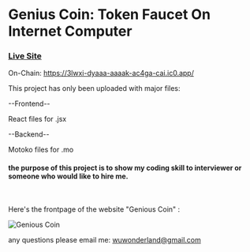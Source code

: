 # Genius Coin: Token Faucet On Internet Computer

### [Live Site](https://3lwxi-dyaaa-aaaak-ac4ga-cai.ic0.app/)
On-Chain: https://3lwxi-dyaaa-aaaak-ac4ga-cai.ic0.app/

This project has only been uploaded with major files:

--Frontend--

React files for .jsx

--Backend--

Motoko files for .mo

<h4>the purpose of this project is to show my coding skill to interviewer or someone who would like to hire me.</h4> <br>

Here's the frontpage of the website "Genious Coin" :

![Genious Coin](https://user-images.githubusercontent.com/106410053/207405701-09505e8d-0de4-4be5-ba8c-d20341347192.png)

any questions please email me: wuwonderland@gmail.com 
